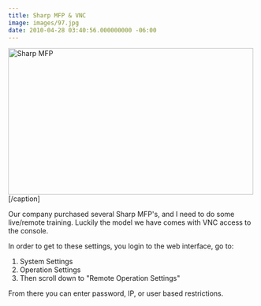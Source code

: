 ```yaml
---
title: Sharp MFP & VNC
image: images/97.jpg
date: 2010-04-28 03:40:56.000000000 -06:00
---
```

<a href="http://benjaminfran.com"><img title="Sharp MFP" src="/images/old/1_MX-M850.ashx?w=497/images/old/1_MX-M850.ashx?w=497http://www.sharpusa.com/ForBusiness/DocumentSystems/MFPsPrinters/%5C~/media/Images/Home/ForBusiness/DocumentSystems/MFPsPrinters/Products/MXM850/1_MX-M850.ashx?w=497&amp;h=297&amp;bc=ffffffamp;h=297http://www.sharpusa.com/ForBusiness/DocumentSystems/MFPsPrinters/%5C~/media/Images/Home/ForBusiness/DocumentSystems/MFPsPrinters/Products/MXM850/1_MX-M850.ashx?w=497&amp;h=297&amp;bc=ffffffamp;bc=ffffffamp;h=297/images/old/1_MX-M850.ashx?w=497http://www.sharpusa.com/ForBusiness/DocumentSystems/MFPsPrinters/%5C~/media/Images/Home/ForBusiness/DocumentSystems/MFPsPrinters/Products/MXM850/1_MX-M850.ashx?w=497&amp;h=297&amp;bc=ffffffamp;h=297http://www.sharpusa.com/ForBusiness/DocumentSystems/MFPsPrinters/%5C~/media/Images/Home/ForBusiness/DocumentSystems/MFPsPrinters/Products/MXM850/1_MX-M850.ashx?w=497&amp;h=297&amp;bc=ffffffamp;bc=ffffffamp;bc=ffffff" alt="Sharp MFP" width="497" height="297" /></a>[/caption]

Our company purchased several Sharp MFP's, and I need to do some live/remote training. Luckily the model we have comes with VNC access to the console.

In order to get to these settings, you login to the web interface, go to:
<ol>
	<li>System Settings</li>
	<li>Operation Settings</li>
	<li>Then scroll down to "Remote Operation Settings"</li>
</ol>
From there you can enter password, IP, or user based restrictions.
